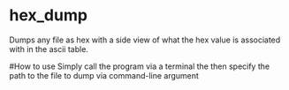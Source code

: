# hex_dump
Dumps any file as hex with a side view of what the hex value is associated with in the ascii table.

#How to use
Simply call the program via a terminal the then specify the path to the file to dump via command-line argument
